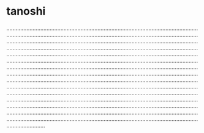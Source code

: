 # tanoshi
.............................................................................................................................................................................................................................................................................................................................................................................................................................................................................................................................................................................................................................................................................................................................................................................................................................................................................................................................................................................................................................................................................................................................................................................................................................................................................................................................................................................................................................................................................................................................................................................................................................................................................................................................................................................................................................................................................................................................................................